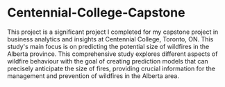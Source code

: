 # Centennial-College-Capstone

This project is a significant project I completed for my capstone project in business analytics and insights at Centennial College, Toronto, ON. This study's main focus is on predicting the potential size of wildfires in the Alberta province. This comprehensive study explores different aspects of wildfire behaviour with the goal of creating prediction models that can precisely anticipate the size of fires, providing crucial information for the management and prevention of wildfires in the Alberta area.

